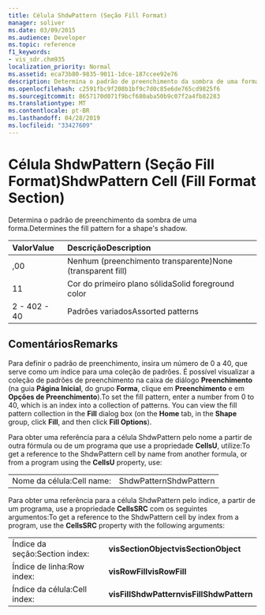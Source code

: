 ```yaml
---
title: Célula ShdwPattern (Seção Fill Format)
manager: soliver
ms.date: 03/09/2015
ms.audience: Developer
ms.topic: reference
f1_keywords:
- vis_sdr.chm935
localization_priority: Normal
ms.assetid: eca73b80-9835-9011-1dce-187ccee92e76
description: Determina o padrão de preenchimento da sombra de uma forma.
ms.openlocfilehash: c2591fbc9f208b1bf9c7d0c85e6de765cd9825f6
ms.sourcegitcommit: 8657170d071f9bcf680aba50b9c07f2a4fb82283
ms.translationtype: MT
ms.contentlocale: pt-BR
ms.lasthandoff: 04/28/2019
ms.locfileid: "33427609"
---
```

# <a name="shdwpattern-cell-fill-format-section"></a><span data-ttu-id="0b757-103">Célula ShdwPattern (Seção Fill Format)</span><span class="sxs-lookup"><span data-stu-id="0b757-103">ShdwPattern Cell (Fill Format Section)</span></span>

<span data-ttu-id="0b757-104">Determina o padrão de preenchimento da sombra de uma forma.</span><span class="sxs-lookup"><span data-stu-id="0b757-104">Determines the fill pattern for a shape's shadow.</span></span>
  
|<span data-ttu-id="0b757-105">**Valor**</span><span class="sxs-lookup"><span data-stu-id="0b757-105">**Value**</span></span>|<span data-ttu-id="0b757-106">**Descrição**</span><span class="sxs-lookup"><span data-stu-id="0b757-106">**Description**</span></span>|
|:-----|:-----|
|<span data-ttu-id="0b757-107">,0</span><span class="sxs-lookup"><span data-stu-id="0b757-107">0</span></span>  <br/> |<span data-ttu-id="0b757-108">Nenhum (preenchimento transparente)</span><span class="sxs-lookup"><span data-stu-id="0b757-108">None (transparent fill)</span></span>  <br/> |
|<span data-ttu-id="0b757-109">1</span><span class="sxs-lookup"><span data-stu-id="0b757-109">1</span></span>  <br/> |<span data-ttu-id="0b757-110">Cor do primeiro plano sólida</span><span class="sxs-lookup"><span data-stu-id="0b757-110">Solid foreground color</span></span>  <br/> |
|<span data-ttu-id="0b757-111">2 - 40</span><span class="sxs-lookup"><span data-stu-id="0b757-111">2 - 40</span></span>  <br/> |<span data-ttu-id="0b757-112">Padrões variados</span><span class="sxs-lookup"><span data-stu-id="0b757-112">Assorted patterns</span></span>  <br/> |
   
## <a name="remarks"></a><span data-ttu-id="0b757-113">Comentários</span><span class="sxs-lookup"><span data-stu-id="0b757-113">Remarks</span></span>

<span data-ttu-id="0b757-p101">Para definir o padrão de preenchimento, insira um número de 0 a 40, que serve como um índice para uma coleção de padrões. É possível visualizar a coleção de padrões de preenchimento na caixa de diálogo **Preenchimento** (na guia **Página Inicial**, do grupo **Forma**, clique em **Preenchimento** e em **Opções de Preenchimento**).</span><span class="sxs-lookup"><span data-stu-id="0b757-p101">To set the fill pattern, enter a number from 0 to 40, which is an index into a collection of patterns. You can view the fill pattern collection in the **Fill** dialog box (on the **Home** tab, in the **Shape** group, click **Fill**, and then click **Fill Options**).</span></span>
  
<span data-ttu-id="0b757-116">Para obter uma referência para a célula ShdwPattern pelo nome a partir de outra fórmula ou de um programa que use a propriedade **CellsU**, utilize:</span><span class="sxs-lookup"><span data-stu-id="0b757-116">To get a reference to the ShdwPattern cell by name from another formula, or from a program using the **CellsU** property, use:</span></span> 
  
|||
|:-----|:-----|
|<span data-ttu-id="0b757-117">Nome da célula:</span><span class="sxs-lookup"><span data-stu-id="0b757-117">Cell name:</span></span>  <br/> |<span data-ttu-id="0b757-118">ShdwPattern</span><span class="sxs-lookup"><span data-stu-id="0b757-118">ShdwPattern</span></span>  <br/> |
   
<span data-ttu-id="0b757-119">Para obter uma referência para a célula ShdwPattern pelo índice, a partir de um programa, use a propriedade **CellsSRC** com os seguintes argumentos:</span><span class="sxs-lookup"><span data-stu-id="0b757-119">To get a reference to the ShdwPattern cell by index from a program, use the **CellsSRC** property with the following arguments:</span></span> 
  
|||
|:-----|:-----|
|<span data-ttu-id="0b757-120">Índice da seção:</span><span class="sxs-lookup"><span data-stu-id="0b757-120">Section index:</span></span>  <br/> |<span data-ttu-id="0b757-121">**visSectionObject**</span><span class="sxs-lookup"><span data-stu-id="0b757-121">**visSectionObject**</span></span> <br/> |
|<span data-ttu-id="0b757-122">Índice de linha:</span><span class="sxs-lookup"><span data-stu-id="0b757-122">Row index:</span></span>  <br/> |<span data-ttu-id="0b757-123">**visRowFill**</span><span class="sxs-lookup"><span data-stu-id="0b757-123">**visRowFill**</span></span> <br/> |
|<span data-ttu-id="0b757-124">Índice da célula:</span><span class="sxs-lookup"><span data-stu-id="0b757-124">Cell index:</span></span>  <br/> |<span data-ttu-id="0b757-125">**visFillShdwPattern**</span><span class="sxs-lookup"><span data-stu-id="0b757-125">**visFillShdwPattern**</span></span> <br/> |
   

